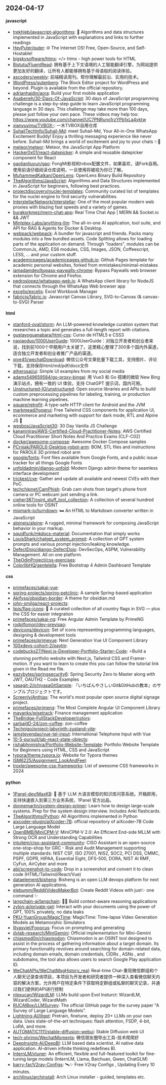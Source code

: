 ## 2024-04-17

#### javascript
* [trekhleb/javascript-algorithms](https://github.com/trekhleb/javascript-algorithms): 📝 Algorithms and data structures implemented in JavaScript with explanations and links to further readings
* [HeyPuter/puter](https://github.com/HeyPuter/puter): 🌐 The Internet OS! Free, Open-Source, and Self-Hostable!
* [bigskysoftware/htmx](https://github.com/bigskysoftware/htmx): </> htmx - high power tools for HTML
* [Bistutu/FluentRead](https://github.com/Bistutu/FluentRead): 拥有基于上下文语境的人工智能翻译引擎，为网站提供更加友好的翻译，让所有人都能够拥有基于母语般的阅读体验。
* [ascoders/weekly](https://github.com/ascoders/weekly): 前端精读周刊。帮你理解最前沿、实用的技术。
* [WordPress/gutenberg](https://github.com/WordPress/gutenberg): The Block Editor project for WordPress and beyond. Plugin is available from the official repository.
* [adrianhajdin/aora](https://github.com/adrianhajdin/aora): Build your first mobile application
* [Asabeneh/30-Days-Of-JavaScript](https://github.com/Asabeneh/30-Days-Of-JavaScript): 30 days of JavaScript programming challenge is a step-by-step guide to learn JavaScript programming language in 30 days. This challenge may take more than 100 days, please just follow your own pace. These videos may help too: https://www.youtube.com/channel/UC7PNRuno1rzYPb1xLa4yktw
* [xianyuyimu/TVBOX-](https://github.com/xianyuyimu/TVBOX-): 一木TVBOX自用仓库
* [SuhailTechInfo/Suhail-Md](https://github.com/SuhailTechInfo/Suhail-Md): meet Suhail-Md, Your All-in-One WhatsApp Excitement Buddy! Enjoy a thrilling messaging experience like never before. Suhail-Md brings a world of excitement and joy to your chats ✨🤖
* [meteor/meteor](https://github.com/meteor/meteor): Meteor, the JavaScript App Platform
* [Hacker0x01/react-datepicker](https://github.com/Hacker0x01/react-datepicker): A simple and reusable datepicker component for React
* [gaotianliuyun/gao](https://github.com/gaotianliuyun/gao): FongMi影视和tvbox配置文件，如果喜欢，请Fork自用。使用前请仔细阅读仓库说明，一旦使用将被视为你已了解。
* [MuhammedKalkan/OpenLens](https://github.com/MuhammedKalkan/OpenLens): OpenLens Binary Build Repository
* [TheAlgorithms/JavaScript](https://github.com/TheAlgorithms/JavaScript): Algorithms and Data Structures implemented in JavaScript for beginners, following best practices.
* [projectdiscovery/nuclei-templates](https://github.com/projectdiscovery/nuclei-templates): Community curated list of templates for the nuclei engine to find security vulnerabilities.
* [InterstellarNetwork/Interstellar](https://github.com/InterstellarNetwork/Interstellar): One of the most popular modern web proxies with blazing fast speeds and a variety of games.
* [burakorkmez/mern-chat-app](https://github.com/burakorkmez/mern-chat-app): Real Time Chat App | MERN && Socket.io && JWT
* [Mintplex-Labs/anything-llm](https://github.com/Mintplex-Labs/anything-llm): The all-in-one AI application, tool suite, and API for RAG & Agents for Docker & Desktop.
* [webpack/webpack](https://github.com/webpack/webpack): A bundler for javascript and friends. Packs many modules into a few bundled assets. Code Splitting allows for loading parts of the application on demand. Through "loaders", modules can be CommonJs, AMD, ES6 modules, CSS, Images, JSON, Coffeescript, LESS, ... and your custom stuff.
* [academicpages/academicpages.github.io](https://github.com/academicpages/academicpages.github.io): Github Pages template for academic personal websites, forked from mmistakes/minimal-mistakes
* [iamadamdev/bypass-paywalls-chrome](https://github.com/iamadamdev/bypass-paywalls-chrome): Bypass Paywalls web browser extension for Chrome and Firefox.
* [pedroslopez/whatsapp-web.js](https://github.com/pedroslopez/whatsapp-web.js): A WhatsApp client library for NodeJS that connects through the WhatsApp Web browser app
* [exceljs/exceljs](https://github.com/exceljs/exceljs): Excel Workbook Manager
* [fabricjs/fabric.js](https://github.com/fabricjs/fabric.js): Javascript Canvas Library, SVG-to-Canvas (& canvas-to-SVG) Parser

#### html
* [stanford-oval/storm](https://github.com/stanford-oval/storm): An LLM-powered knowledge curation system that researches a topic and generates a full-length report with citations.
* [gustavoguanabara/html-css](https://github.com/gustavoguanabara/html-css): Curso de HTML5 e CSS3
* [naxiaoduo/1000UserGuide](https://github.com/naxiaoduo/1000UserGuide): 1000UserGuide：对独立开发者和创业者来说，找到前1000个早期用户太关键了。这里精心整理了300多个国内外渠道，适合独立开发者和创业者推广产品的渠道。
* [qiye45/wechatDownload](https://github.com/qiye45/wechatDownload): 微信公众号文章批量下载工具，支持图片、评论下载，支持保存html/md/pdf/docx文件
* [atherosai/ui](https://github.com/atherosai/ui): Simple UI examples from my social media
* [adams549659584/go-proxy-bingai](https://github.com/adams549659584/go-proxy-bingai): 用 Vue3 和 Go 搭建的微软 New Bing 演示站点，拥有一致的 UI 体验，支持 ChatGPT 提示词，国内可用。
* [Unstructured-IO/unstructured](https://github.com/Unstructured-IO/unstructured): Open source libraries and APIs to build custom preprocessing pipelines for labeling, training, or production machine learning pipelines.
* [square/retrofit](https://github.com/square/retrofit): A type-safe HTTP client for Android and the JVM
* [markmead/hyperui](https://github.com/markmead/hyperui): Free Tailwind CSS components for application UI, ecommerce and marketing with support for dark mode, RTL and Alpine JS 🚀
* [wesbos/JavaScript30](https://github.com/wesbos/JavaScript30): 30 Day Vanilla JS Challenge
* [kananinirav/AWS-Certified-Cloud-Practitioner-Notes](https://github.com/kananinirav/AWS-Certified-Cloud-Practitioner-Notes): AWS Certified Cloud Practitioner Short Notes And Practice Exams (CLF-C02)
* [docker/awesome-compose](https://github.com/docker/awesome-compose): Awesome Docker Compose samples
* [PCrnjak/PAROL6-Desktop-robot-arm](https://github.com/PCrnjak/PAROL6-Desktop-robot-arm): BOM, STL files and instructions for PAROL6 3D printed robot arm
* [google/fonts](https://github.com/google/fonts): Font files available from Google Fonts, and a public issue tracker for all things Google Fonts
* [unfoldadmin/django-unfold](https://github.com/unfoldadmin/django-unfold): Modern Django admin theme for seamless interface development
* [trickest/cve](https://github.com/trickest/cve): Gather and update all available and newest CVEs with their PoC.
* [techchipnet/CamPhish](https://github.com/techchipnet/CamPhish): Grab cam shots from target's phone front camera or PC webcam just sending a link.
* [cipher387/osint_stuff_tool_collection](https://github.com/cipher387/osint_stuff_tool_collection): A collection of several hundred online tools for OSINT
* [mixmark-io/turndown](https://github.com/mixmark-io/turndown): 🛏 An HTML to Markdown converter written in JavaScript
* [alpinejs/alpine](https://github.com/alpinejs/alpine): A rugged, minimal framework for composing JavaScript behavior in your markup.
* [squidfunk/mkdocs-material](https://github.com/squidfunk/mkdocs-material): Documentation that simply works
* [LouisShark/chatgpt_system_prompt](https://github.com/LouisShark/chatgpt_system_prompt): A collection of GPT system prompts and various prompt injection/leaking knowledge.
* [DefectDojo/django-DefectDojo](https://github.com/DefectDojo/django-DefectDojo): DevSecOps, ASPM, Vulnerability Management. All on one platform.
* [TheOdinProject/css-exercises](https://github.com/TheOdinProject/css-exercises): 
* [ColorlibHQ/gentelella](https://github.com/ColorlibHQ/gentelella): Free Bootstrap 4 Admin Dashboard Template

#### css
* [primefaces/sakai-vue](https://github.com/primefaces/sakai-vue): 
* [spring-projects/spring-petclinic](https://github.com/spring-projects/spring-petclinic): A sample Spring-based application
* [Akifyss/obsidian-border](https://github.com/Akifyss/obsidian-border): A theme for obsidian.md
* [john-smilga/react-projects](https://github.com/john-smilga/react-projects): 
* [lipis/flag-icons](https://github.com/lipis/flag-icons): 🎏 A curated collection of all country flags in SVG — plus the CSS for easier integration
* [primefaces/sakai-ng](https://github.com/primefaces/sakai-ng): Free Angular Admin Template by PrimeNG
* [rodolfomori/dev-previsao](https://github.com/rodolfomori/dev-previsao): 
* [devicons/devicon](https://github.com/devicons/devicon): Set of icons representing programming languages, designing & development tools
* [primefaces/primevue](https://github.com/primefaces/primevue): Next Generation Vue UI Component Library
* [100xdevs-cohort-2/paytm](https://github.com/100xdevs-cohort-2/paytm): 
* [codebucks27/Next.js-Developer-Portfolio-Starter-Code](https://github.com/codebucks27/Next.js-Developer-Portfolio-Starter-Code): ⭐Build a stunning portfolio website with Next.js, Tailwind CSS and Framer-motion. If you want to learn to create this you can follow the tutorial link given in the Read me file.
* [eazybytes/springsecurity6](https://github.com/eazybytes/springsecurity6): Spring Security Zero to Master along with JWT, OAUTH2 - Code Examples
* [yasagit-2/ichiyasaGitSample](https://github.com/yasagit-2/ichiyasaGitSample): 『いちばんやさしいGit&GitHubの教本』のサンプルプロジェクトです。
* [Screenly/Anthias](https://github.com/Screenly/Anthias): The world's most popular open source digital signage project.
* [primefaces/primeng](https://github.com/primefaces/primeng): The Most Complete Angular UI Component Library
* [mayanks/wisetrack](https://github.com/mayanks/wisetrack): Finance management application
* [TheBridge-FullStackDeveloper/colors](https://github.com/TheBridge-FullStackDeveloper/colors): 
* [sarbajitD-24/zon-coffee](https://github.com/sarbajitD-24/zon-coffee): zon-coffee
* [Technigo/project-labyrinth-zustand-vite](https://github.com/Technigo/project-labyrinth-zustand-vite): 
* [iamstevendao/vue-tel-input](https://github.com/iamstevendao/vue-tel-input): International Telephone Input with Vue
* [10-5-pursuit/lab-react-state-objects](https://github.com/10-5-pursuit/lab-react-state-objects): 
* [rishabhnmishra/Portfolio-Website-Template](https://github.com/rishabhnmishra/Portfolio-Website-Template): Portfolio Website Template for Beginners using HTML, CSS and JavaScript
* [typora/theme.typora.io](https://github.com/typora/theme.typora.io): Website for Typora themes
* [ISM6225/Assignment_LookAndFeel](https://github.com/ISM6225/Assignment_LookAndFeel): 
* [troxler/awesome-css-frameworks](https://github.com/troxler/awesome-css-frameworks): List of awesome CSS frameworks in 2024

#### python
* [1Panel-dev/MaxKB](https://github.com/1Panel-dev/MaxKB): 💬 基于 LLM 大语言模型的知识库问答系统。开箱即用，支持快速嵌入到第三方业务系统，1Panel 官方出品。
* [donnemartin/system-design-primer](https://github.com/donnemartin/system-design-primer): Learn how to design large-scale systems. Prep for the system design interview. Includes Anki flashcards.
* [TheAlgorithms/Python](https://github.com/TheAlgorithms/Python): All Algorithms implemented in Python
* [aixcoder-plugin/aiXcoder-7B](https://github.com/aixcoder-plugin/aiXcoder-7B): official repository of aiXcoder-7B Code Large Language Model
* [OpenBMB/MiniCPM-V](https://github.com/OpenBMB/MiniCPM-V): MiniCPM-V 2.0: An Efficient End-side MLLM with Strong OCR and Understanding Capabilities
* [intuitem/ciso-assistant-community](https://github.com/intuitem/ciso-assistant-community): CISO Assistant is an open-source one-stop-shop for GRC - Risk and Audit Management supporting multiple standards: NIST CSF, ISO 27001, NIS2, SOC2, PCI DSS, CMMC, PSPF, GDPR, HIPAA, Essential Eight, DFS-500, DORA, NIST AI RMF, CyFun, AirCyber and more
* [abi/screenshot-to-code](https://github.com/abi/screenshot-to-code): Drop in a screenshot and convert it to clean code (HTML/Tailwind/React/Vue)
* [dataelement/bisheng](https://github.com/dataelement/bisheng): Bisheng is an open LLM devops platform for next generation AI applications.
* [elebumm/RedditVideoMakerBot](https://github.com/elebumm/RedditVideoMakerBot): Create Reddit Videos with just✨ one command ✨
* [langchain-ai/langchain](https://github.com/langchain-ai/langchain): 🦜🔗 Build context-aware reasoning applications
* [zylon-ai/private-gpt](https://github.com/zylon-ai/private-gpt): Interact with your documents using the power of GPT, 100% privately, no data leaks
* [PKU-YuanGroup/MagicTime](https://github.com/PKU-YuanGroup/MagicTime): MagicTime: Time-lapse Video Generation Models as Metamorphic Simulators
* [lllyasviel/Fooocus](https://github.com/lllyasviel/Fooocus): Focus on prompting and generating
* [dvlab-research/MiniGemini](https://github.com/dvlab-research/MiniGemini): Official implementation for Mini-Gemini
* [chiasmod0n/chiasmodon](https://github.com/chiasmod0n/chiasmodon): Chiasmodon is an OSINT tool designed to assist in the process of gathering information about a target domain. Its primary functionality revolves around searching for domain-related data, including domain emails, domain credentials, CIDRs , ASNs , and subdomains, the tool also allows users to search Google Play application ID.
* [WeChatAPIs/WeChatMsgHistory_real](https://github.com/WeChatAPIs/WeChatMsgHistory_real): Real-time Chat-重现微信群组和个人聊天记录查询项目，本项目为开发者和研究者提供一种深入查看微信聊天内容的解决方案，允许用户在特定条件下获取特定群组或私聊的聊天记录，并通过我们提供的API进行控制
* [nlpxucan/WizardLM](https://github.com/nlpxucan/WizardLM): LLMs build upon Evol Insturct: WizardLM, WizardCoder, WizardMath
* [RUCAIBox/LLMSurvey](https://github.com/RUCAIBox/LLMSurvey): The official GitHub page for the survey paper "A Survey of Large Language Models".
* [Lightning-AI/litgpt](https://github.com/Lightning-AI/litgpt): Pretrain, finetune, deploy 20+ LLMs on your own data. Uses state-of-the-art techniques: flash attention, FSDP, 4-bit, LoRA, and more.
* [AUTOMATIC1111/stable-diffusion-webui](https://github.com/AUTOMATIC1111/stable-diffusion-webui): Stable Diffusion web UI
* [tech-shrimp/WechatMoments](https://github.com/tech-shrimp/WechatMoments): 微信朋友圈导出工具-技术爬爬虾
* [DeepInsight-AI/DeepBI](https://github.com/DeepInsight-AI/DeepBI): LLM based data scientist, AI native data application. AI-driven infinite thinking redefines BI.
* [InternLM/xtuner](https://github.com/InternLM/xtuner): An efficient, flexible and full-featured toolkit for fine-tuning large models (InternLM, Llama, Baichuan, Qwen, ChatGLM)
* [barry-far/V2ray-Configs](https://github.com/barry-far/V2ray-Configs): 🛰️✨ Free V2ray Configs , Updating Every 10 minutes.
* [archlinux/archinstall](https://github.com/archlinux/archinstall): Arch Linux installer - guided, templates etc.
